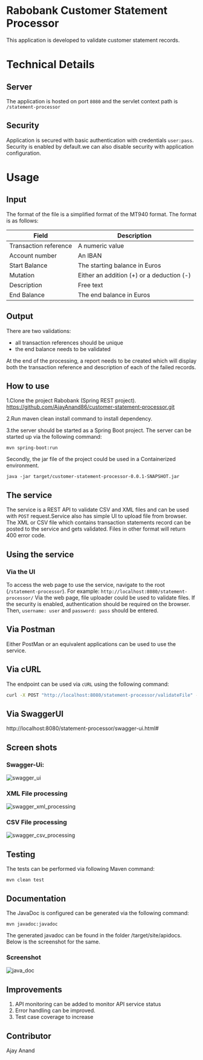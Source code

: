 # Rabobank Customer Statement Processor

This application is developed to validate customer statement records.

# Technical Details

## Server
The application is hosted on port `8080` and the servlet context path is `/statement-processor`

## Security
Application is secured with basic authentication with credentials `user:pass`.
Security is enabled by default.we can also disable security with application configuration.

# Usage

## Input
The format of the file is a simplified format of the MT940 format. The format is as follows:

| Field | Description |
| ---- | ---- |
| Transaction reference | A numeric value |
| Account number | An IBAN  |
| Start Balance | The starting balance in Euros  |
| Mutation | Either an addition (+) or a deduction (-) |
| Description | Free text  |
| End Balance | The end balance in Euros |

## Output
There are two validations:
* all transaction references should be unique
* the end balance needs to be validated

At the end of the processing, a report needs to be created which will display both the transaction reference and description of each of the failed records.

## How to use
1.Clone the project Rabobank (Spring REST project).
https://github.com/AjayAnand86/customer-statement-processor.git

2.Run maven clean install command to install dependency.

3.the server should be started as a Spring Boot project. The server can be started up via the following command:

`mvn spring-boot:run`

Secondly, the jar file of the project could be used in a Containerized environment.

`java -jar target/customer-statement-processor-0.0.1-SNAPSHOT.jar`

## The service
The service is a REST API to validate CSV and XML files and can be used with `POST` request.Service also has simple UI to  upload file from browser.
The XML or CSV file which contains transaction statements record can be posted to the service and gets validated. Files in other format will return 400 error code.

## Using the service

### Via the UI
To access the web page to use the service, navigate to the root (`/statement-processor`). For example: `http://localhost:8080/statement-processor/`
Via the web page, file uploader could be used to validate files. If the security is enabled, authentication should be required on the browser.
Then, `username: user` and `password: pass` should be entered.

## Via Postman
Either PostMan or an equivalent applications can be used to use the service.

## Via cURL
The endpoint can be used via `cURL` using the following command:

```bash
curl -X POST "http://localhost:8080/statement-processor/validateFile" -H "accept: */*" -H "Content-Type: multipart/form-data" -F "file=@records_valid.xml;type=text/xml"

```
## Via SwaggerUI

http://localhost:8080/statement-processor/swagger-ui.html#

## Screen shots

### Swagger-Ui: 
![swagger_ui](https://user-images.githubusercontent.com/35381348/63217363-8f254780-c145-11e9-8cd7-822409e22f61.PNG)

### XML File processing
![swagger_xml_processing](https://user-images.githubusercontent.com/35381348/63217583-10caa480-c149-11e9-9eef-9e095f4652a3.PNG)

### CSV File processing
![swagger_csv_processing](https://user-images.githubusercontent.com/35381348/63217591-250ea180-c149-11e9-868f-89f54ee75304.PNG)

## Testing
The tests can be performed via following Maven command:

`mvn clean test`

## Documentation
The JavaDoc is configured can be generated via the following command:

`mvn javadoc:javadoc`

The generated javadoc can be found in the folder /target/site/apidocs. Below is the screenshot for the same.

### Screenshot
![java_doc](https://user-images.githubusercontent.com/35381348/63217593-2fc93680-c149-11e9-92a1-0e49873372b8.PNG)

## Improvements

1. API monitoring can be added to monitor API service status
2. Error handling can be improved. 
3. Test case coverage to increase

## Contributor
Ajay Anand
